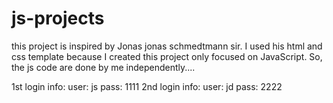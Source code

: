 # js-projects
this project is inspired by Jonas jonas schmedtmann sir. I used his html and css template because I created this project only focused on JavaScript. 
So, the js code are done by me independently....

1st login info: 
user: js
pass: 1111
2nd login info: 
user: jd
pass: 2222

